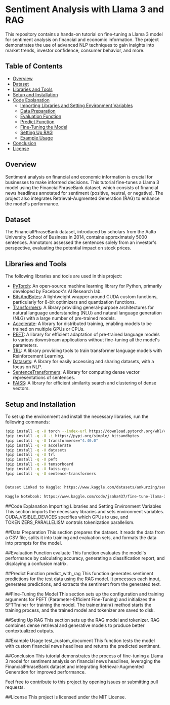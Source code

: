 # Sentiment Analysis with Llama 3 and RAG

This repository contains a hands-on tutorial on fine-tuning a Llama 3 model for sentiment analysis on financial and economic information. The project demonstrates the use of advanced NLP techniques to gain insights into market trends, investor confidence, consumer behavior, and more.

## Table of Contents

- [Overview](#overview)
- [Dataset](#dataset)
- [Libraries and Tools](#libraries-and-tools)
- [Setup and Installation](#setup-and-installation)
- [Code Explanation](#code-explanation)
  - [Importing Libraries and Setting Environment Variables](#importing-libraries-and-setting-environment-variables)
  - [Data Preparation](#data-preparation)
  - [Evaluation Function](#evaluation-function)
  - [Predict Function](#predict-function)
  - [Fine-Tuning the Model](#fine-tuning-the-model)
  - [Setting Up RAG](#setting-up-rag)
  - [Example Usage](#example-usage)
- [Conclusion](#conclusion)
- [License](#license)

## Overview

Sentiment analysis on financial and economic information is crucial for businesses to make informed decisions. This tutorial fine-tunes a Llama 3 model using the FinancialPhraseBank dataset, which consists of financial news headlines annotated for sentiment (positive, neutral, or negative). The project also integrates Retrieval-Augmented Generation (RAG) to enhance the model's performance.

## Dataset

The FinancialPhraseBank dataset, introduced by scholars from the Aalto University School of Business in 2014, contains approximately 5000 sentences. Annotators assessed the sentences solely from an investor's perspective, evaluating the potential impact on stock prices.

## Libraries and Tools

The following libraries and tools are used in this project:

- [PyTorch](https://pytorch.org/): An open-source machine learning library for Python, primarily developed by Facebook's AI Research lab.
- [BitsAndBytes](https://github.com/TimDettmers/bitsandbytes): A lightweight wrapper around CUDA custom functions, particularly for 8-bit optimizers and quantization functions.
- [Transformers](https://huggingface.co/transformers/): A library providing general-purpose architectures for natural language understanding (NLU) and natural language generation (NLG) with a large number of pre-trained models.
- [Accelerate](https://huggingface.co/docs/accelerate/index): A library for distributed training, enabling models to be trained on multiple GPUs or CPUs.
- [PEFT](https://github.com/huggingface/peft): A library for efficient adaptation of pre-trained language models to various downstream applications without fine-tuning all the model's parameters.
- [TRL](https://github.com/huggingface/trl): A library providing tools to train transformer language models with Reinforcement Learning.
- [Datasets](https://huggingface.co/docs/datasets/): A library for easily accessing and sharing datasets, with a focus on NLP.
- [SentenceTransformers](https://www.sbert.net/): A library for computing dense vector representations of sentences.
- [FAISS](https://github.com/facebookresearch/faiss): A library for efficient similarity search and clustering of dense vectors.

## Setup and Installation

To set up the environment and install the necessary libraries, run the following commands:

```bash
!pip install -q -U torch --index-url https://download.pytorch.org/whl/cu117
!pip install -q -U -i https://pypi.org/simple/ bitsandbytes
!pip install -q -U transformers=="4.40.0"
!pip install -q -U accelerate
!pip install -q -U datasets
!pip install -q -U trl
!pip install -q -U peft
!pip install -q -U tensorboard
!pip install -q -U faiss-cpu
!pip install -q -U sentence-transformers


Dataset Linked to Kaggle: https://www.kaggle.com/datasets/ankurzing/sentiment-analysis-for-financial-news

Kaggle Notebook: https://www.kaggle.com/code/jsaha437/fine-tune-llama-3-for-sentiment-analysis-5e8f87

```

##Code Explanation
Importing Libraries and Setting Environment Variables
This section imports the necessary libraries and sets environment variables. CUDA_VISIBLE_DEVICES specifies which GPUs to use, and TOKENIZERS_PARALLELISM controls tokenization parallelism.

##Data Preparation
This section prepares the dataset. It reads the data from a CSV file, splits it into training and evaluation sets, and formats the data into prompts for the model.

##Evaluation Function
evaluate
This function evaluates the model's performance by calculating accuracy, generating a classification report, and displaying a confusion matrix.

##Predict Function
predict_with_rag
This function generates sentiment predictions for the test data using the RAG model. It processes each input, generates predictions, and extracts the sentiment from the generated text.

##Fine-Tuning the Model
This section sets up the configuration and training arguments for PEFT (Parameter-Efficient Fine-Tuning) and initializes the SFTTrainer for training the model. The trainer.train() method starts the training process, and the trained model and tokenizer are saved to disk.

##Setting Up RAG
This section sets up the RAG model and tokenizer. RAG combines dense retrieval and generative models to produce better contextualized outputs.

##Example Usage
test_custom_document
This function tests the model with custom financial news headlines and returns the predicted sentiment.

##Conclusion
This tutorial demonstrates the process of fine-tuning a Llama 3 model for sentiment analysis on financial news headlines, leveraging the FinancialPhraseBank dataset and integrating Retrieval-Augmented Generation for improved performance.

Feel free to contribute to this project by opening issues or submitting pull requests.

##License
This project is licensed under the MIT License.

